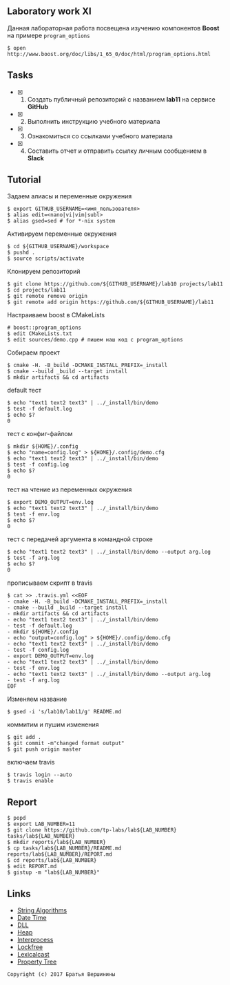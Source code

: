 ## Laboratory work XI

Данная лабораторная работа посвещена изучению компонентов **Boost** на примере `program_options`

```ShellSession
$ open http://www.boost.org/doc/libs/1_65_0/doc/html/program_options.html
```

## Tasks

- [X] 1. Создать публичный репозиторий с названием **lab11** на сервисе **GitHub**
- [X] 2. Выполнить инструкцию учебного материала
- [X] 3. Ознакомиться со ссылками учебного материала
- [X] 4. Составить отчет и отправить ссылку личным сообщением в **Slack**

## Tutorial

Задаем алиасы и переменные окружения
```ShellSession
$ export GITHUB_USERNAME=<имя_пользователя>
$ alias edit=<nano|vi|vim|subl>
$ alias gsed=sed # for *-nix system
```
Активируем переменные окружения
```ShellSession
$ cd ${GITHUB_USERNAME}/workspace
$ pushd .
$ source scripts/activate
```
Клонируем репозиторий
```ShellSession
$ git clone https://github.com/${GITHUB_USERNAME}/lab10 projects/lab11
$ cd projects/lab11
$ git remote remove origin
$ git remote add origin https://github.com/${GITHUB_USERNAME}/lab11
```
Настраиваем boost в CMakeLists
```ShellSession
# boost::program_options
$ edit CMakeLists.txt
$ edit sources/demo.cpp # пишем наш код с program_options
```
Собираем проект
```ShellSession
$ cmake -H. -B_build -DCMAKE_INSTALL_PREFIX=_install
$ cmake --build _build --target install
$ mkdir artifacts && cd artifacts
```
default тест
```ShellSession
$ echo "text1 text2 text3" | ../_install/bin/demo
$ test -f default.log
$ echo $?
0
```
тест с конфиг-файлом
```ShellSession
$ mkdir ${HOME}/.config
$ echo "name=config.log" > ${HOME}/.config/demo.cfg
$ echo "text1 text2 text3" | ../_install/bin/demo
$ test -f config.log
$ echo $?
0
```
тест на чтение из переменных окружения
```ShellSession
$ export DEMO_OUTPUT=env.log
$ echo "text1 text2 text3" | ../_install/bin/demo
$ test -f env.log
$ echo $?
0
```
тест с передачей аргумента в командной строке
```ShellSession
$ echo "text1 text2 text3" | ../_install/bin/demo --output arg.log
$ test -f arg.log
$ echo $?
0
```
прописываем скрипт в travis
```ShellSession
$ cat >> .travis.yml <<EOF
- cmake -H. -B_build -DCMAKE_INSTALL_PREFIX=_install
- cmake --build _build --target install
- mkdir artifacts && cd artifacts
- echo "text1 text2 text3" | ../_install/bin/demo
- test -f default.log
- mkdir ${HOME}/.config
- echo "output=config.log" > ${HOME}/.config/demo.cfg
- echo "text1 text2 text3" | ../_install/bin/demo
- test -f config.log
- export DEMO_OUTPUT=env.log
- echo "text1 text2 text3" | ../_install/bin/demo
- test -f env.log
- echo "text1 text2 text3" | ../_install/bin/demo --output arg.log
- test -f arg.log
EOF
```
Изменяем название
```ShellSession
$ gsed -i 's/lab10/lab11/g' README.md
```
коммитим и пушим изменения
```ShellSession
$ git add .
$ git commit -m"changed format output"
$ git push origin master
```
включаем travis
```ShellSession
$ travis login --auto
$ travis enable
```

## Report

```ShellSession
$ popd
$ export LAB_NUMBER=11
$ git clone https://github.com/tp-labs/lab${LAB_NUMBER} tasks/lab${LAB_NUMBER}
$ mkdir reports/lab${LAB_NUMBER}
$ cp tasks/lab${LAB_NUMBER}/README.md reports/lab${LAB_NUMBER}/REPORT.md
$ cd reports/lab${LAB_NUMBER}
$ edit REPORT.md
$ gistup -m "lab${LAB_NUMBER}"
```

## Links

- [String Algorithms](http://www.boost.org/doc/libs/1_65_0/doc/html/string_algo.html)
- [Date Time](http://www.boost.org/doc/libs/1_65_0/doc/html/date_time.html)
- [DLL](http://www.boost.org/doc/libs/1_65_0/doc/html/boost_dll.html)
- [Heap](http://www.boost.org/doc/libs/1_65_0/doc/html/heap.html)
- [Interprocess](http://www.boost.org/doc/libs/1_65_0/doc/html/interprocess.html)
- [Lockfree](http://www.boost.org/doc/libs/1_65_0/doc/html/lockfree.html)
- [Lexicalcast](http://www.boost.org/doc/libs/1_65_0/doc/html/boost_lexical_cast.html)
- [Property Tree](http://www.boost.org/doc/libs/1_65_0/doc/html/property_tree.html)

```
Copyright (c) 2017 Братья Вершинины
```
